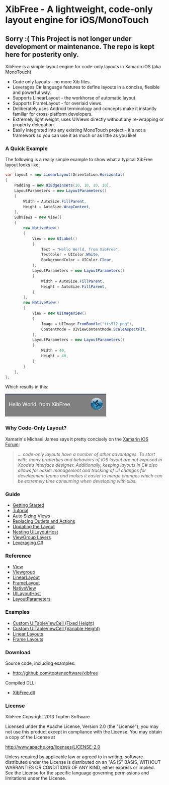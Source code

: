 # XibFree - A lightweight, code-only layout engine for iOS/MonoTouch

## Sorry :( This Project is not longer under development or maintenance.  The repo is kept here for posterity only.

XibFree is a simple layout engine for code-only layouts in Xamarin.iOS (aka MonoTouch)

* Code only layouts - no more Xib files.
* Leverages C# language features to define layouts in a concise, flexible and powerful way.
* Supports LinearLayout - the workhorse of automatic layout.
* Supports FrameLayout - for overlaid views.
* Deliberately uses Android terminology and concepts make it instantly familiar for cross-platform developers.
* Extremely light weight, uses UIViews directly without any re-wrapping or property delegation.
* Easily integrated into any existing MonoTouch project - it's not a framework so you can use it as much or as little as you like!

### A Quick Example

The following is a really simple example to show what a typical XibFree layout looks like:

```C#
var layout = new LinearLayout(Orientation.Horizontal)
{
	Padding = new UIEdgeInsets(10, 10, 10, 10),
	LayoutParameters = new LayoutParameters()
	{
		Width = AutoSize.FillParent,
		Height = AutoSize.WrapContent,
	},
	SubViews = new View[]
	{
		new NativeView()
		{
			View = new UILabel()
			{
				Text = "Hello World, from XibFree",
				TextColor = UIColor.White,
				BackgroundColor = UIColor.Clear,
			},
			LayoutParameters = new LayoutParameters()
			{
				Width = AutoSize.FillParent,
				Height = AutoSize.FillParent,
			}
		},
		new NativeView()
		{
			View = new UIImageView()
			{
				Image = UIImage.FromBundle("tts512.png"),
				ContentMode = UIViewContentMode.ScaleAspectFit,
			},
			LayoutParameters = new LayoutParameters()
			{
				Width = 40,
				Height = 40,
			}
		}
	},
};
```

Which results in this:

![Screen Shot 2013-03-31 at 5.52.28 PM.png](<Doc/Screen%20Shot%202013-03-31%20at%205.52.28%20PM.png>)


### Why Code-Only Layout?

 Xamarin's Michael James says it pretty concisely on the [Xamarin iOS Forum](http://forums.xamarin.com/discussion/1164/ios-layout-in-c#):

> *... code-only layouts have a number of other advantages. To start with, many properties and behaviors of iOS layout are not exposed in Xcode’s Interface designer. Additionally, keeping layouts in C# also allows for easier management and tracking of UI changes for development teams and makes it easier to merge changes which can be extremely time consuming when developing with xibs.*

### Guide

* [Getting Started](Doc/getting_started.md)
* [Tutorial](Doc/tutorial.md)
* [Auto Sizing Views](Doc/auto_sizing_views.md)
* [Replacing Outlets and Actions](Doc/outlets_and_actions.md)
* [Updating the Layout](Doc/update_layout.md)
* [Nesting UILayoutHost](Doc/nesting_uilayouthost.md)
* [ViewGroup Layers](Doc/viewgroup_layers.md)
* [Leveraging C#](Doc/leveraging_csharp.md)

### Reference

* [View](Doc/view.md)
* [Viewgroup](Doc/viewgroup.md)
* [LinearLayout](Doc/linearlayout.md)
* [FrameLayout](Doc/framelayout.md)
* [NativeView](Doc/nativeview.md)
* [UILayoutHost](Doc/uilayouthost.md)
* [LayoutParameters](Doc/layoutparameters.md)

### Examples

* [Custom UITableViewCell (Fixed Height)](Doc/uitableviewcell_fixed.md)
* [Custom UITableViewCell (Variable Height)](Doc/uitableviewcell_variable.md)
* [Linear Layouts](Doc/example_1.md)
* [Frame Layouts](Doc/example_2.md)

### Download

Source code, including examples:

* <http://github.com/toptensoftware/xibfree>

Compiled DLL:

* [XibFree.dll](https://github.com/toptensoftware/XibFree/blob/master/out/XibFree.dll?raw=true)

### License

XibFree
Copyright 2013 Topten Software

Licensed under the Apache License, Version 2.0 (the "License");
you may not use this product except in compliance with the License.
You may obtain a copy of the License at

<http://www.apache.org/licenses/LICENSE-2.0>

Unless required by applicable law or agreed to in writing, software
distributed under the License is distributed on an "AS IS" BASIS,
WITHOUT WARRANTIES OR CONDITIONS OF ANY KIND, either express or implied.
See the License for the specific language governing permissions and
limitations under the License.

 


